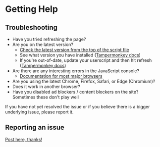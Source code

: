 # Getting Help

## Troubleshooting

- Have you tried refreshing the page?
- Are you on the latest version?
  - [Check the latest version from the top of the script file](/src/)
  - See what version you have installed ([Tampermonkey docs](http://www.tampermonkey.net/faq.php?ext=dhdg#Q101))
  - If you're out-of-date, update your userscript and then hit refresh ([Tampermonkey docs](http://www.tampermonkey.net/faq.php?ext=dhdg#Q101))
- Are there are any interesting errors in the JavaScript console?
  - [Documentation for most major browsers](https://kb.yoast.com/kb/how-to-find-javascript-errors-with-your-browsers-console/)
- Are you using the latest Chrome, Firefox, Safari, or Edge (Chromium)?
- Does it work in another browser?
- Have you disabled ad blockers / content blockers on the site? Sometimes these don't play well

If you have not yet resolved the issue or if you believe there is a bigger underlying issue, please report it.

## Reporting an issue

[Post here, thanks!](https://github.com/ni/reviewboard-userscripts/issues)
